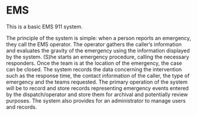 # EMS

This is a basic EMS 911 system.

The principle of the system is simple: when a person reports an emergency, they call the EMS operator. The operator gathers the caller’s information and evaluates the gravity of the emergency using the information displayed by the system. (S)he starts an emergency procedure, calling the necessary responders. Once the team is at the location of the emergency, the case can be closed. The system records the data concerning the intervention such as the response time, the contact information of the caller, the type of emergency and the teams requested. The primary operation of the system will be to record and store records representing emergency events entered by the dispatch/operator and store them for archival and potentially review purposes. The system also provides for an administrator to manage users and records.